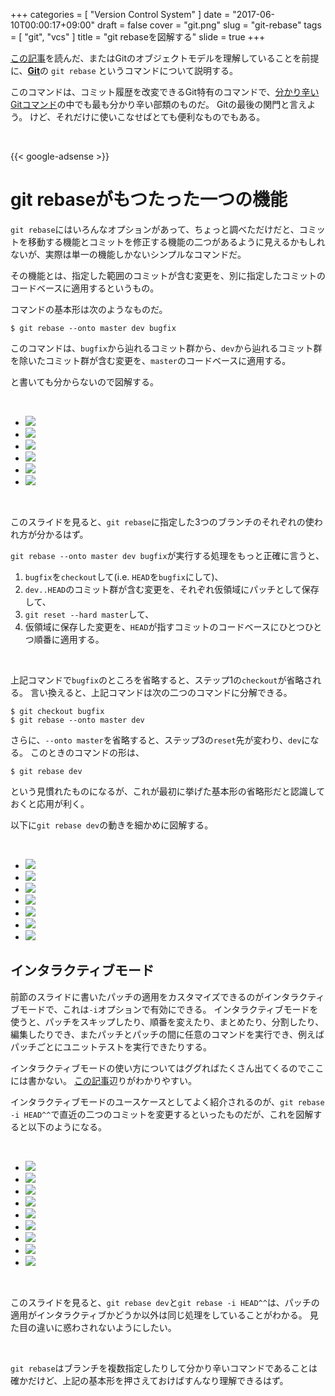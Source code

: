 +++
categories = [ "Version Control System" ]
date = "2017-06-10T00:00:17+09:00"
draft = false
cover = "git.png"
slug = "git-rebase"
tags = [ "git", "vcs" ]
title = "git rebaseを図解する"
slide = true
+++

[この記事](https://www.kaitoy.xyz/2015/12/27/git-repository/)を読んだ、またはGitのオブジェクトモデルを理解していることを前提に、[__Git__](https://git-scm.com/)の `git rebase` というコマンドについて説明する。

<!--more-->

このコマンドは、コミット履歴を改変できるGit特有のコマンドで、[分かり辛いGitコマンド](http://qiita.com/kaitoy/items/ed22474837b943eb6d97)の中でも最も分かり辛い部類のものだ。
Gitの最後の関門と言えよう。
けど、それだけに使いこなせばとても便利なものでもある。

<br>

{{< google-adsense >}}

# git rebaseがもつたった一つの機能
`git rebase`にはいろんなオプションがあって、ちょっと調べただけだと、コミットを移動する機能とコミットを修正する機能の二つがあるように見えるかもしれないが、実際は単一の機能しかないシンプルなコマンドだ。

その機能とは、指定した範囲のコミットが含む変更を、別に指定したコミットのコードベースに適用するというもの。

コマンドの基本形は次のようなものだ。

```tch
$ git rebase --onto master dev bugfix
```

このコマンドは、`bugfix`から辿れるコミット群から、`dev`から辿れるコミット群を除いたコミット群が含む変更を、`master`のコードベースに適用する。

と書いても分からないので図解する。

<br>

<ul class="bxslider">
  <li><img src="/images/git-rebase/git_rebase/スライド1.PNG" /></li>
  <li><img src="/images/git-rebase/git_rebase/スライド2.PNG" /></li>
  <li><img src="/images/git-rebase/git_rebase/スライド3.PNG" /></li>
  <li><img src="/images/git-rebase/git_rebase/スライド4.PNG" /></li>
  <li><img src="/images/git-rebase/git_rebase/スライド5.PNG" /></li>
  <li><img src="/images/git-rebase/git_rebase/スライド6.PNG" /></li>
</ul>

<br>

このスライドを見ると、`git rebase`に指定した3つのブランチのそれぞれの使われ方が分かるはず。

`git rebase --onto master dev bugfix`が実行する処理をもっと正確に言うと、

1. `bugfix`を`checkout`して(i.e. `HEAD`を`bugfix`にして)、
2. `dev..HEAD`のコミット群が含む変更を、それぞれ仮領域にパッチとして保存して、
3. `git reset --hard master`して、
4. 仮領域に保存した変更を、`HEAD`が指すコミットのコードベースにひとつひとつ順番に適用する。

<br>

上記コマンドで`bugfix`のところを省略すると、ステップ1の`checkout`が省略される。
言い換えると、上記コマンドは次の二つのコマンドに分解できる。

```tch
$ git checkout bugfix
$ git rebase --onto master dev
```

さらに、`--onto master`を省略すると、ステップ3の`reset`先が変わり、`dev`になる。
このときのコマンドの形は、

```tch
$ git rebase dev
```

という見慣れたものになるが、これが最初に挙げた基本形の省略形だと認識しておくと応用が利く。

以下に`git rebase dev`の動きを細かめに図解する。

<br>

<ul class="bxslider">
  <li><img src="/images/git-rebase/git_rebase_short/スライド1.PNG" /></li>
  <li><img src="/images/git-rebase/git_rebase_short/スライド2.PNG" /></li>
  <li><img src="/images/git-rebase/git_rebase_short/スライド3.PNG" /></li>
  <li><img src="/images/git-rebase/git_rebase_short/スライド4.PNG" /></li>
  <li><img src="/images/git-rebase/git_rebase_short/スライド5.PNG" /></li>
  <li><img src="/images/git-rebase/git_rebase_short/スライド6.PNG" /></li>
  <li><img src="/images/git-rebase/git_rebase_short/スライド7.PNG" /></li>
</ul>

## インタラクティブモード
前節のスライドに書いたパッチの適用をカスタマイズできるのがインタラクティブモードで、これは`-i`オプションで有効にできる。
インタラクティブモードを使うと、パッチをスキップしたり、順番を変えたり、まとめたり、分割したり、編集したりでき、またパッチとパッチの間に任意のコマンドを実行でき、例えばパッチごとにユニットテストを実行できたりする。

インタラクティブモードの使い方についてはググればたくさん出てくるのでここには書かない。
[この記事](http://tkengo.github.io/blog/2013/05/16/git-rebase-reference/)辺りがわかりやすい。

インタラクティブモードのユースケースとしてよく紹介されるのが、`git rebase -i HEAD^^`で直近の二つのコミットを変更するといったものだが、これを図解すると以下のようになる。

<br>

<ul class="bxslider">
  <li><img src="/images/git-rebase/git_rebase_interactive/スライド1.PNG" /></li>
  <li><img src="/images/git-rebase/git_rebase_interactive/スライド2.PNG" /></li>
  <li><img src="/images/git-rebase/git_rebase_interactive/スライド3.PNG" /></li>
  <li><img src="/images/git-rebase/git_rebase_interactive/スライド4.PNG" /></li>
  <li><img src="/images/git-rebase/git_rebase_interactive/スライド5.PNG" /></li>
  <li><img src="/images/git-rebase/git_rebase_interactive/スライド6.PNG" /></li>
  <li><img src="/images/git-rebase/git_rebase_interactive/スライド7.PNG" /></li>
  <li><img src="/images/git-rebase/git_rebase_interactive/スライド8.PNG" /></li>
  <li><img src="/images/git-rebase/git_rebase_interactive/スライド9.PNG" /></li>
</ul>

<br>

このスライドを見ると、`git rebase dev`と`git rebase -i HEAD^^`は、パッチの適用がインタラクティブかどうか以外は同じ処理をしていることがわかる。
見た目の違いに惑わされないようにしたい。

<br>

`git rebase`はブランチを複数指定したりして分かり辛いコマンドであることは確かだけど、上記の基本形を押さえておけばすんなり理解できるはず。

